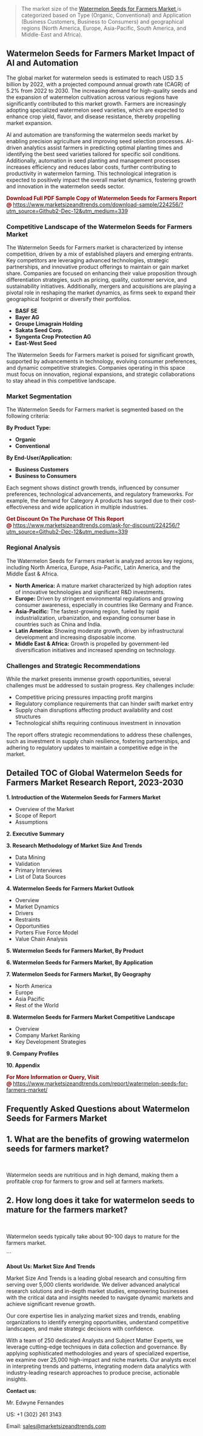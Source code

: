 <blockquote><p>The market size of the <a href="https://www.marketsizeandtrends.com/download-sample/224256/?utm_source=Github2-Dec-12&amp;utm_medium=339" target="_blank">Watermelon Seeds for Farmers Market </a>is categorized based on Type (Organic, Conventional) and Application (Business Customers, Business to Consumers) and geographical regions (North America, Europe, Asia-Pacific, South America, and Middle-East and Africa).</p></blockquote><p><h2>Watermelon Seeds for Farmers Market Impact of AI and Automation</h2><p>The global market for watermelon seeds is estimated to reach USD 3.5 billion by 2022, with a projected compound annual growth rate (CAGR) of 5.2% from 2022 to 2030. The increasing demand for high-quality seeds and the expansion of watermelon cultivation across various regions have significantly contributed to this market growth. Farmers are increasingly adopting specialized watermelon seed varieties, which are expected to enhance crop yield, flavor, and disease resistance, thereby propelling market expansion.</p><p>AI and automation are transforming the watermelon seeds market by enabling precision agriculture and improving seed selection processes. AI-driven analytics assist farmers in predicting optimal planting times and identifying the best seed varieties tailored for specific soil conditions. Additionally, automation in seed planting and management processes increases efficiency and reduces labor costs, further contributing to productivity in watermelon farming. This technological integration is expected to positively impact the overall market dynamics, fostering growth and innovation in the watermelon seeds sector.</p></p><p><strong><span style="color: #800000;">Download Full PDF Sample Copy of Watermelon Seeds for Farmers Report @</span>&nbsp;</strong><a href="https://www.marketsizeandtrends.com/download-sample/224256/?utm_source=Github2-Dec-12&amp;utm_medium=339">https://www.marketsizeandtrends.com/download-sample/224256/?utm_source=Github2-Dec-12&amp;utm_medium=339</a></p><h3>Competitive Landscape of the Watermelon Seeds for Farmers Market</h3><p>The Watermelon Seeds for Farmers market is characterized by intense competition, driven by a mix of established players and emerging entrants. Key competitors are leveraging advanced technologies, strategic partnerships, and innovative product offerings to maintain or gain market share. Companies are focused on enhancing their value proposition through differentiation strategies, such as pricing, quality, customer service, and sustainability initiatives. Additionally, mergers and acquisitions are playing a pivotal role in reshaping the market dynamics, as firms seek to expand their geographical footprint or diversify their portfolios.</p><p><strong><p><ul><li>BASF SE </li><li> Bayer AG </li><li> Groupe Limagrain Holding </li><li> Sakata Seed Corp. </li><li> Syngenta Crop Protection AG </li><li> East-West Seed</p></li></ul></p></strong></p><p>The Watermelon Seeds for Farmers market is poised for significant growth, supported by advancements in technology, evolving consumer preferences, and dynamic competitive strategies. Companies operating in this space must focus on innovation, regional expansions, and strategic collaborations to stay ahead in this competitive landscape.</p><h3>Market Segmentation</h3><p>The Watermelon Seeds for Farmers market is segmented based on the following criteria:</p><p><strong>By Product Type:</strong></p><p><strong><p><ul><li>Organic </li><li> Conventional</p></li></ul></p></strong></p><p><strong>By End-User/Application:</strong></p><p><strong><p><ul><li>Business Customers </li><li> Business to Consumers</p></li></ul></p></strong></p><p>Each segment shows distinct growth trends, influenced by consumer preferences, technological advancements, and regulatory frameworks. For example, the demand for Category A products has surged due to their cost-effectiveness and wide application in multiple industries.</p><p><strong><span style="color: #800000;">Get Discount On The Purchase Of This Report @&nbsp;</span></strong><a href="https://www.marketsizeandtrends.com/ask-for-discount/224256/?utm_source=Github2-Dec-12&amp;utm_medium=339">https://www.marketsizeandtrends.com/ask-for-discount/224256/?utm_source=Github2-Dec-12&amp;utm_medium=339</a></p><h3>Regional Analysis</h3><p>The Watermelon Seeds for Farmers market is analyzed across key regions, including North America, Europe, Asia-Pacific, Latin America, and the Middle East &amp; Africa.</p><ul><li><strong>North America:</strong> A mature market characterized by high adoption rates of innovative technologies and significant R&amp;D investments.</li><li><strong>Europe:</strong> Driven by stringent environmental regulations and growing consumer awareness, especially in countries like Germany and France.</li><li><strong>Asia-Pacific:</strong> The fastest-growing region, fueled by rapid industrialization, urbanization, and expanding consumer base in countries such as China and India.</li><li><strong>Latin America:</strong> Showing moderate growth, driven by infrastructural development and increasing disposable income.</li><li><strong>Middle East &amp; Africa:</strong> Growth is propelled by government-led diversification initiatives and increased spending on technology.</li></ul><h3>Challenges and Strategic Recommendations</h3><p>While the market presents immense growth opportunities, several challenges must be addressed to sustain progress. Key challenges include:</p><ul><li>Competitive pricing pressures impacting profit margins</li><li>Regulatory compliance requirements that can hinder swift market entry</li><li>Supply chain disruptions affecting product availability and cost structures</li><li>Technological shifts requiring continuous investment in innovation</li></ul><p>The report offers strategic recommendations to address these challenges, such as investment in supply chain resilience, fostering partnerships, and adhering to regulatory updates to maintain a competitive edge in the market.</p><h2>Detailed TOC of Global Watermelon Seeds for Farmers Market Research Report, 2023-2030</h2><p><strong>1. Introduction of the Watermelon Seeds for Farmers Market</strong></p><ul><li>Overview of the Market</li><li>Scope of Report</li><li>Assumptions&nbsp;</li></ul><p><strong>2. Executive Summary</strong></p><p><strong>3. Research Methodology of <strong>Market Size And Trends</strong></strong></p><ul><li>Data Mining</li><li>Validation</li><li>Primary Interviews</li><li>List of Data Sources&nbsp;</li></ul><p><strong>4. Watermelon Seeds for Farmers Market Outlook</strong></p><ul><li>Overview</li><li>Market Dynamics</li><li>Drivers</li><li>Restraints</li><li>Opportunities</li><li>Porters Five Force Model</li><li>Value Chain Analysis&nbsp;</li></ul><p><strong>5. Watermelon Seeds for Farmers Market, By Product</strong></p><p><strong>6. Watermelon Seeds for Farmers Market, By Application</strong></p><p><strong>7. Watermelon Seeds for Farmers Market, By Geography</strong></p><ul><li>North America</li><li>Europe</li><li>Asia Pacific</li><li>Rest of the World&nbsp;</li></ul><p><strong>8. Watermelon Seeds for Farmers Market Competitive Landscape</strong></p><ul><li>Overview</li><li>Company Market Ranking</li><li>Key Development Strategies&nbsp;</li></ul><p><strong>9. Company Profiles</strong></p><p><strong>10. Appendix</strong></p><p><strong><span style="color: #800000;">For More Information or Query, Visit @&nbsp;</span></strong><a href="https://www.marketsizeandtrends.com/report/watermelon-seeds-for-farmers-market/">https://www.marketsizeandtrends.com/report/watermelon-seeds-for-farmers-market/</a></p><p><h2>Frequently Asked Questions about Watermelon Seeds for Farmers Market</h1><h2>1. What are the benefits of growing watermelon seeds for farmers market?</h2><p>&nbsp;</p><p>Watermelon seeds are nutritious and in high demand, making them a profitable crop for farmers to grow and sell at farmers markets.</p><h2>2. How long does it take for watermelon seeds to mature for the farmers market?</h2><p>&nbsp;</p><p>Watermelon seeds typically take about 90-100 days to mature for the farmers market.</p><!-- ... and so on for the rest of the FAQs and answers --></body></html>```</p><p><strong>About Us:&nbsp;Market Size And Trends</strong></p><p>Market Size And Trends&nbsp;is a leading global research and consulting firm serving over 5,000 clients worldwide. We deliver advanced analytical research solutions and in-depth market studies, empowering businesses with the critical data and insights needed to navigate dynamic markets and achieve significant revenue growth.</p><p>Our core expertise lies in analyzing market sizes and trends, enabling organizations to identify emerging opportunities, understand competitive landscapes, and make strategic decisions with confidence.</p><p>With a team of 250 dedicated Analysts and Subject Matter Experts, we leverage cutting-edge techniques in data collection and governance. By applying sophisticated methodologies and years of specialized expertise, we examine over 25,000 high-impact and niche markets. Our analysts excel in interpreting trends and patterns, integrating modern data analytics with industry-leading research approaches to produce precise, actionable insights.</p><p><strong>Contact us:</strong></p><p>Mr. Edwyne Fernandes</p><p>US: +1 (302) 261 3143</p><p>Email: <a href="mailto:sales@marketsizeandtrends.com">sales@marketsizeandtrends.com</a>&nbsp;</p>
